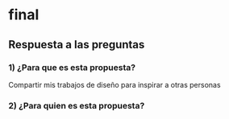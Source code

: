 # final
## Respuesta a las preguntas

### 1) ¿Para que es esta propuesta?
Compartir mis trabajos de diseño para inspirar a otras personas 

### 2) ¿Para quien es esta propuesta? 


